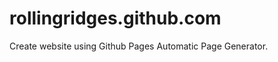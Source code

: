 rollingridges.github.com
========================

Create website using Github Pages Automatic Page Generator.